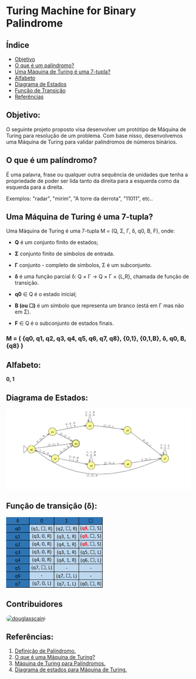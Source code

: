 # Turing Machine for Binary Palindrome

 ## Índice
-  [Objetivo](#id01)
-  [O que é um palíndromo?](#id02)
-  [Uma Máquina de Turing é uma 7-tupla?](#id03)
-  [Alfabeto](#id04)
-  [Diagrama de Estados](#id05)
-  [Função de Transição](#id06)
-  [Referências](#id07)

## Objetivo:<a name="id01"></a>

O seguinte projeto proposto visa desenvolver um protótipo de Máquina de Turing para resolução de um problema. Com base nisso, desenvolvemos uma Máquina de Turing para validar palíndromos de números binários.

## O que é um palíndromo?<a name="id02"></a>

É uma palavra, frase ou qualquer outra sequência de unidades que tenha a propriedade de poder ser lida tanto da direita para a esquerda como da esquerda para a direita.

Exemplos: "radar", "mirim", "A torre da derrota", "11011", etc..

## Uma Máquina de Turing é uma 7-tupla?<a name="id03"></a>

  Uma Máquina de Turing é uma 7-tupla M = (Q, Σ, Γ, δ, q0, B, F), onde:

-  **Q** é um conjunto finito de estados;

-  **Σ** conjunto finito de símbolos de entrada.

-  **Γ** conjunto - completo de símbolos, Σ é um subconjunto.

-  **δ** é uma função parcial δ: Q × Γ → Q × Γ × {L,R}, chamada de função de transição.

-  **q0** ∈ Q é o estado inicial;

-  **B (ou ☐)** é um símbolo que representa um branco (está em Γ mas não em Σ).

-  **F** ∈ Q é o subconjunto de estados finais.

### M = ( {q0, q1, q2, q3, q4, q5, q6, q7, q8}, {0,1}, {0,1,B}, δ, q0, B, {q8} )

## Alfabeto:<a name="id04"></a>

**0, 1**

## Diagrama de Estados:<a name="id05"></a>

![diagrama de estados](./assets/diagram-state.png)

## Função de transição (δ):<a name="id06"></a>

![tabelafuncao](./assets/table.png)

## Contribuidores

<a href="https://github.com/douglasscaini" ><img width="50" style="border-radius:2em" src="https://avatars0.githubusercontent.com/u/41807133?v=4" alt="douglasscaini"></a>


## Referências:<a name="id07"></a>  

1.  [Definição de Palíndromo.](https://pt.wikipedia.org/wiki/Pal%C3%ADndromo)
2.  [O que é uma Máquina de Turing?](http://www.dainf.ct.utfpr.edu.br/~rdutra/courses/2015-2/tc_aulas/aula9.pdf)
3.  [Máquina de Turing para Palíndromos.](https://www.youtube.com/watch?v=Ynd5on9g6Q8)
4.  [Diagrama de estados para Máquina de Turing.](http://www.jflap.org/)
